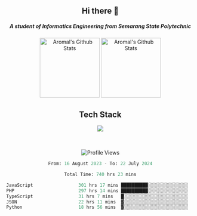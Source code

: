 <div align="center">
  <h2>Hi there 👋</h2>

  <h5>A student of Informatics Engineering from Semarang State Polytechnic</h5>

  <img
    height="160"
    alt="Aromal's Github Stats"
    src="https://github-readme-stats.vercel.app/api?username=dafariski77&show_icons=true&theme=tokyonight&count_private=true"
  />
  <img
    alt="Aromal's Github Stats"
    height="160"
    src="https://github-readme-stats.vercel.app/api/top-langs/?username=dafariski77&layout=compact&theme=tokyonight"
  />

  <h2>Tech Stack</h2>
  <a href="https://skillicons.dev">
    <img src="https://skillicons.dev/icons?i=ts,express,nextjs,laravel,fastapi,postgres,mysql,mongodb,redis,planetscale,prisma,docker,git,jest,kafka,gcp,tailwind,mui&perline=14" />
  </a>

  <br /><br />
  <img src="https://komarev.com/ghpvc/?username=dafariski77&abbreviated=true" alt="Profile Views">
    
  <!--START_SECTION:waka-->

```python
From: 16 August 2023 - To: 22 July 2024

Total Time: 740 hrs 23 mins

JavaScript                 301 hrs 17 mins ██████████░░░░░░░░░░░░░░░   40.01 %
PHP                        297 hrs 14 mins ██████████░░░░░░░░░░░░░░░   39.47 %
TypeScript                 31 hrs 7 mins   █░░░░░░░░░░░░░░░░░░░░░░░░   04.13 %
JSON                       22 hrs 11 mins  ▓░░░░░░░░░░░░░░░░░░░░░░░░   02.95 %
Python                     18 hrs 56 mins  ▓░░░░░░░░░░░░░░░░░░░░░░░░   02.51 %
```

<!--END_SECTION:waka-->
</div>
